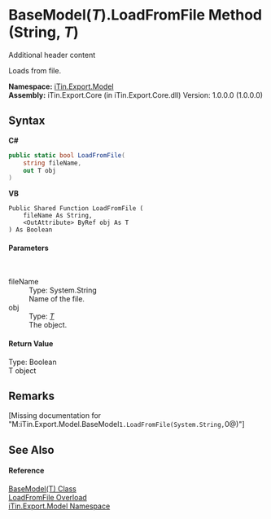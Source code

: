 # BaseModel(*T*).LoadFromFile Method (String, *T*)
Additional header content 

Loads from file.

**Namespace:**&nbsp;<a href="N_iTin_Export_Model">iTin.Export.Model</a><br />**Assembly:**&nbsp;iTin.Export.Core (in iTin.Export.Core.dll) Version: 1.0.0.0 (1.0.0.0)

## Syntax

**C#**<br />
``` C#
public static bool LoadFromFile(
	string fileName,
	out T obj
)
```

**VB**<br />
``` VB
Public Shared Function LoadFromFile ( 
	fileName As String,
	<OutAttribute> ByRef obj As T
) As Boolean
```


#### Parameters
&nbsp;<dl><dt>fileName</dt><dd>Type: System.String<br />Name of the file.</dd><dt>obj</dt><dd>Type: <a href="T_iTin_Export_Model_BaseModel_1">*T*</a><br />The object.</dd></dl>

#### Return Value
Type: Boolean<br />T object

## Remarks
\[Missing <remarks> documentation for "M:iTin.Export.Model.BaseModel`1.LoadFromFile(System.String,`0@)"\]

## See Also


#### Reference
<a href="T_iTin_Export_Model_BaseModel_1">BaseModel(T) Class</a><br /><a href="Overload_iTin_Export_Model_BaseModel_1_LoadFromFile">LoadFromFile Overload</a><br /><a href="N_iTin_Export_Model">iTin.Export.Model Namespace</a><br />
